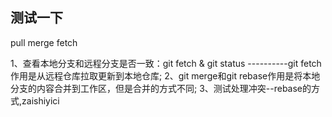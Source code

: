 ## 测试一下
pull
merge
fetch

1、查看本地分支和远程分支是否一致：git fetch & git status ----------git fetch作用是从远程仓库拉取更新到本地仓库;
2、git merge和git rebase作用是将本地分支的内容合并到工作区，但是合并的方式不同;
3、测试处理冲突--rebase的方式,zaishiyici 
